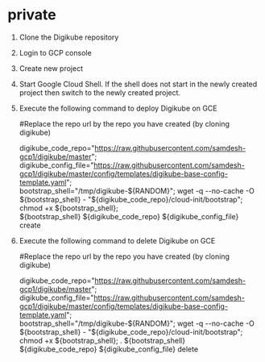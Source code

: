 # private

1. Clone the Digikube repository
2. Login to GCP console
3. Create new project
4. Start Google Cloud Shell.  If the shell does not start in the newly created project then switch to the newly created project.
5. Execute the following command to deploy Digikube on GCE
  
      #Replace the repo url by the repo you have created (by cloning digikube)

      digikube_code_repo="https://raw.githubusercontent.com/samdesh-gcp1/digikube/master";	
      digikube_config_file="https://raw.githubusercontent.com/samdesh-gcp1/digikube/master/config/templates/digikube-base-config-template.yaml";	
      bootstrap_shell="/tmp/digikube-${RANDOM}";
      wget -q --no-cache -O ${bootstrap_shell} - "${digikube_code_repo}/cloud-init/bootstrap";		
      chmod +x ${bootstrap_shell};								
      ${bootstrap_shell} ${digikube_code_repo} ${digikube_config_file} create
  
  
6. Execute the following command to delete Digikube on GCE

      #Replace the repo url by the repo you have created (by cloning digikube)
      
      digikube_code_repo="https://raw.githubusercontent.com/samdesh-gcp1/digikube/master";
      digikube_config_file="https://raw.githubusercontent.com/samdesh-gcp1/digikube/master/config/templates/digikube-base-config-template.yaml";	
      bootstrap_shell="/tmp/digikube-${RANDOM}";
      wget -q --no-cache -O ${bootstrap_shell} - "${digikube_code_repo}/cloud-init/bootstrap";
      chmod +x ${bootstrap_shell};
      . ${bootstrap_shell} ${digikube_code_repo} ${digikube_config_file} delete 
